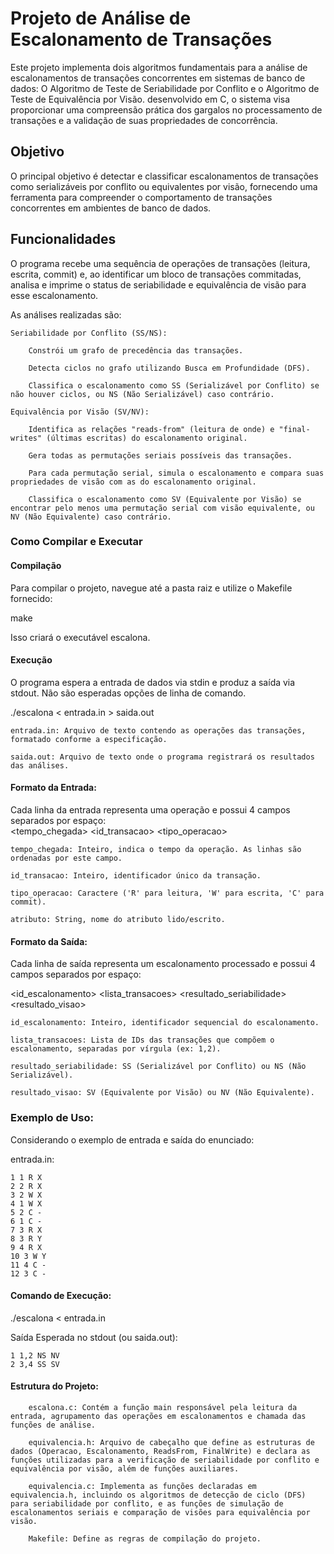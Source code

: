 # Projeto de Análise de Escalonamento de Transações

Este projeto implementa dois algoritmos fundamentais para a análise de escalonamentos de transações concorrentes em sistemas de banco de dados:  O
Algoritmo de Teste de Seriabilidade por Conflito e o Algoritmo de Teste de Equivalência por Visão. desenvolvido em C, o sistema visa proporcionar uma compreensão prática dos gargalos no processamento de transações e a validação de suas propriedades de concorrência.  

## Objetivo

O principal objetivo é detectar e classificar escalonamentos de transações como serializáveis por conflito ou equivalentes por visão, fornecendo uma ferramenta para compreender o comportamento de transações concorrentes em ambientes de banco de dados.  

## Funcionalidades

O programa recebe uma sequência de operações de transações (leitura, escrita, commit) e, ao identificar um bloco de transações commitadas, analisa e imprime o status de seriabilidade e equivalência de visão para esse escalonamento.  

As análises realizadas são:

    Seriabilidade por Conflito (SS/NS):

        Constrói um grafo de precedência das transações.

        Detecta ciclos no grafo utilizando Busca em Profundidade (DFS).

        Classifica o escalonamento como SS (Serializável por Conflito) se não houver ciclos, ou NS (Não Serializável) caso contrário.

    Equivalência por Visão (SV/NV):

        Identifica as relações "reads-from" (leitura de onde) e "final-writes" (últimas escritas) do escalonamento original.

        Gera todas as permutações seriais possíveis das transações.

        Para cada permutação serial, simula o escalonamento e compara suas propriedades de visão com as do escalonamento original.

        Classifica o escalonamento como SV (Equivalente por Visão) se encontrar pelo menos uma permutação serial com visão equivalente, ou NV (Não Equivalente) caso contrário.

### Como Compilar e Executar
#### Compilação

Para compilar o projeto, navegue até a pasta raiz e utilize o Makefile fornecido:

make

Isso criará o executável escalona.

#### Execução

O programa espera a entrada de dados via stdin e produz a saída via stdout. Não são esperadas opções de linha de comando.  

./escalona < entrada.in > saida.out  

    entrada.in: Arquivo de texto contendo as operações das transações, formatado conforme a especificação.  

    saida.out: Arquivo de texto onde o programa registrará os resultados das análises.  

#### Formato da Entrada:  

Cada linha da entrada representa uma operação e possui 4 campos separados por espaço:  
<tempo_chegada> <id_transacao> <tipo_operacao> <atributo>  

    tempo_chegada: Inteiro, indica o tempo da operação. As linhas são ordenadas por este campo.

    id_transacao: Inteiro, identificador único da transação.

    tipo_operacao: Caractere ('R' para leitura, 'W' para escrita, 'C' para commit).

    atributo: String, nome do atributo lido/escrito.
 
#### Formato da Saída:  

Cada linha de saída representa um escalonamento processado e possui 4 campos separados por espaço: 

<id_escalonamento> <lista_transacoes> <resultado_seriabilidade> <resultado_visao>  

    id_escalonamento: Inteiro, identificador sequencial do escalonamento.

    lista_transacoes: Lista de IDs das transações que compõem o escalonamento, separadas por vírgula (ex: 1,2).

    resultado_seriabilidade: SS (Serializável por Conflito) ou NS (Não Serializável).

    resultado_visao: SV (Equivalente por Visão) ou NV (Não Equivalente).

### Exemplo de Uso:  

Considerando o exemplo de entrada e saída do enunciado:  

entrada.in:  
```
1 1 R X
2 2 R X
3 2 W X
4 1 W X
5 2 C -
6 1 C -
7 3 R X
8 3 R Y
9 4 R X
10 3 W Y
11 4 C -
12 3 C -
```
#### Comando de Execução:  

./escalona < entrada.in  

Saída Esperada no stdout (ou saida.out):  
```
1 1,2 NS NV  
2 3,4 SS SV  
```
#### Estrutura do Projeto:  
```
    escalona.c: Contém a função main responsável pela leitura da entrada, agrupamento das operações em escalonamentos e chamada das funções de análise.

    equivalencia.h: Arquivo de cabeçalho que define as estruturas de dados (Operacao, Escalonamento, ReadsFrom, FinalWrite) e declara as funções utilizadas para a verificação de seriabilidade por conflito e equivalência por visão, além de funções auxiliares.

    equivalencia.c: Implementa as funções declaradas em equivalencia.h, incluindo os algoritmos de detecção de ciclo (DFS) para seriabilidade por conflito, e as funções de simulação de escalonamentos seriais e comparação de visões para equivalência por visão.

    Makefile: Define as regras de compilação do projeto.
```
